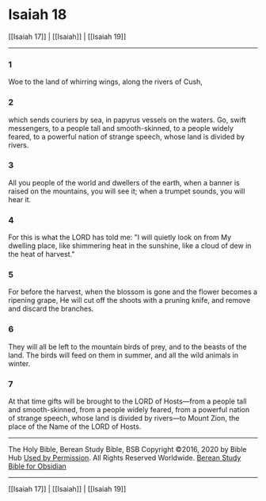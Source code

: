 # Isaiah 18

[[Isaiah 17]] | [[Isaiah]] | [[Isaiah 19]]

---

### 1
Woe to the land of whirring wings, along the rivers of Cush,

### 2
which sends couriers by sea, in papyrus vessels on the waters. Go, swift messengers, to a people tall and smooth-skinned, to a people widely feared, to a powerful nation of strange speech, whose land is divided by rivers.

### 3
All you people of the world and dwellers of the earth, when a banner is raised on the mountains, you will see it; when a trumpet sounds, you will hear it.

### 4
For this is what the LORD has told me: "I will quietly look on from My dwelling place, like shimmering heat in the sunshine, like a cloud of dew in the heat of harvest."

### 5
For before the harvest, when the blossom is gone and the flower becomes a ripening grape, He will cut off the shoots with a pruning knife, and remove and discard the branches.

### 6
They will all be left to the mountain birds of prey, and to the beasts of the land. The birds will feed on them in summer, and all the wild animals in winter.

### 7
At that time gifts will be brought to the LORD of Hosts—from a people tall and smooth-skinned, from a people widely feared, from a powerful nation of strange speech, whose land is divided by rivers—to Mount Zion, the place of the Name of the LORD of Hosts.

---

The Holy Bible, Berean Study Bible, BSB
Copyright ©2016, 2020 by Bible Hub
[Used by Permission](https://berean.bible/terms.htm). All Rights Reserved Worldwide.
[Berean Study Bible for Obsidian](https://github.com/gapmiss/berean-study-bible-for-obsidian)

---

[[Isaiah 17]] | [[Isaiah]] | [[Isaiah 19]]

